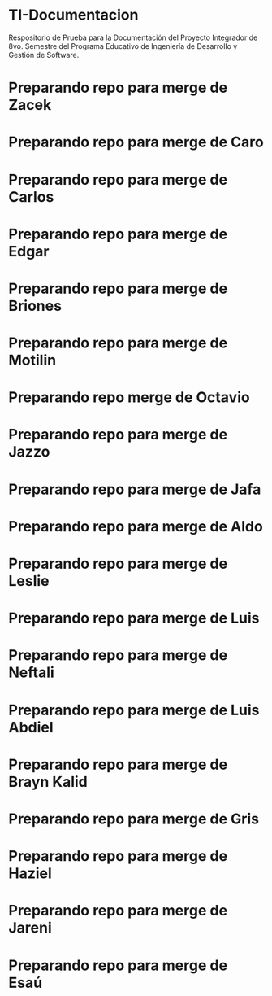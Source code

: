 # TI-Documentacion

Respositorio de Prueba para la Documentación del Proyecto Integrador de 8vo. Semestre del Programa Educativo de Ingeniería de Desarrollo y Gestión de Software.

# Preparando repo para merge de Zacek

# Preparando repo para merge de Caro

# Preparando repo para merge de Carlos

# Preparando repo para merge de Edgar

# Preparando repo para merge de Briones

# Preparando repo para merge de Motilin

# Preparando repo merge de Octavio

# Preparando repo para merge de Jazzo

# Preparando repo para merge de Jafa

# Preparando repo para merge de Aldo

# Preparando repo para merge de Leslie

# Preparando repo para merge de Luis

# Preparando repo para merge de Neftali

# Preparando repo para merge de Luis Abdiel

# Preparando repo para merge de Brayn Kalid

# Preparando repo para merge de Gris

# Preparando repo para merge de Haziel

# Preparando repo para merge de Jareni

# Preparando repo para merge de Esaú